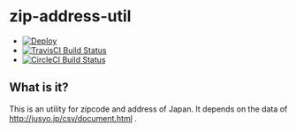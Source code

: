 # zip-address-util


- [![Deploy](https://www.herokucdn.com/deploy/button.png)](https://heroku.com/deploy)
- [![TravisCI Build Status](https://travis-ci.org/YU81/zip-address-util.svg?branch=master)](https://travis-ci.org/YU81/zip-address-util)
- [![CircleCI Build Status](https://circleci.com/gh/YU81/zip-address-util/tree/master.png "circleci status")](https://circleci.com/gh/YU81/zip-address-util)

## What is it?
This is an utility for zipcode and address of Japan.
It depends on the data of http://jusyo.jp/csv/document.html .

